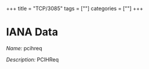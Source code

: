 +++
title = "TCP/3085"
tags = [""]
categories = [""]
+++

# IANA Data

_Name:_ pcihreq

_Description:_ PCIHReq

